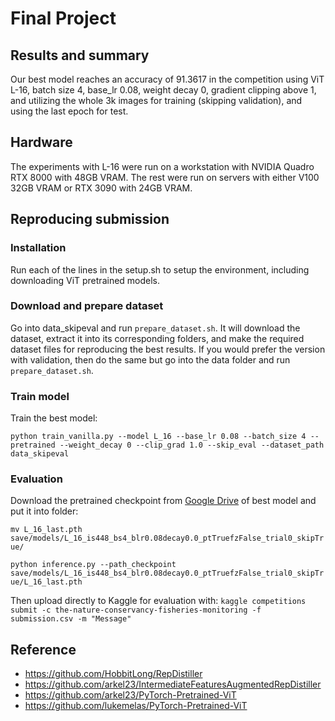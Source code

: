 # Final Project

## Results and summary

Our best model reaches an accuracy of 91.3617 in the competition using ViT L-16, batch size 4, base_lr 0.08, weight decay 0, 
gradient clipping above 1, and utilizing the whole 3k images for training (skipping validation), and using the last epoch for test.

## Hardware

The experiments with L-16 were run on a workstation with NVIDIA Quadro RTX 8000 with 48GB VRAM. The rest were run on servers 
with either V100 32GB VRAM or RTX 3090 with 24GB VRAM.

## Reproducing submission

### Installation

Run each of the lines in the setup.sh to setup the environment, including downloading ViT pretrained models.

### Download and prepare dataset

Go into data_skipeval and run `prepare_dataset.sh`. It will download the dataset, extract it into its corresponding folders, and make the 
required dataset files for reproducing the best results. If you would prefer the version with validation, then do the same but go into the 
data folder and run `prepare_dataset.sh`.

### Train model

Train the best model:

`python train_vanilla.py --model L_16 --base_lr 0.08 --batch_size 4 --pretrained --weight_decay 0 --clip_grad 1.0 --skip_eval --dataset_path data_skipeval`

### Evaluation

Download the pretrained checkpoint from [Google Drive](https://drive.google.com/drive/folders/1l1RLUiglv0MHUREi56KBoVFckOulcbVM?usp=sharing)
of best model and put it into folder:

`mv L_16_last.pth save/models/L_16_is448_bs4_blr0.08decay0.0_ptTruefzFalse_trial0_skipTrue/`

`python inference.py --path_checkpoint save/models/L_16_is448_bs4_blr0.08decay0.0_ptTruefzFalse_trial0_skipTrue/L_16_last.pth`

Then upload directly to Kaggle for evaluation with:
`kaggle competitions submit -c the-nature-conservancy-fisheries-monitoring -f submission.csv -m "Message"`

## Reference
* <https://github.com/HobbitLong/RepDistiller>
* <https://github.com/arkel23/IntermediateFeaturesAugmentedRepDistiller>
* <https://github.com/arkel23/PyTorch-Pretrained-ViT>
* <https://github.com/lukemelas/PyTorch-Pretrained-ViT>

